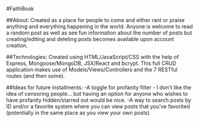 #FaithBook

##About:
Created as a place for people to come and either rant or praise anything and everything happening in the world. Anyone is welcome to read a random post as well as see fun information about the number of posts but creating/editing and deleting posts becomes available upon account creation.

##Technologies:
Created using HTML/JavaScript/CSS with the help of Express, Mongoose/MongoDB, JSX/React and bcrypt. This full CRUD application makes use of Models/Views/Controllers and the 7 RESTful routes (and then some). 

##Ideas for future installments:
-A toggle for profanity filter - I don't like the idea of censoring people... but having an option for anyone who wishes to have profanity hidden/starred out would be nice.
-A way to search posts by ID and/or a favorite system where you can view posts that you've favorited (potentially in the same place as you view your own posts)